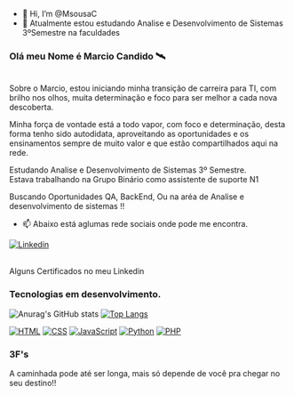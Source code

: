 - 👋 Hi, I’m @MsousaC
- 🌱 Atualmente estou estudando Analise e Desenvolvimento de Sistemas 3ºSemestre na faculdades



### Olá meu Nome é Marcio Candido 🛰️
<br>
Sobre o Marcio, estou iniciando minha transição de carreira para TI,
com brilho nos olhos, muita determinação e foco para ser melhor a
cada nova descoberta.

Minha força de vontade está a todo vapor, com foco e determinação,
desta forma tenho sido autodidata, aproveitando as oportunidades e
os ensinamentos sempre de muito valor e que estão compartilhados
aqui na rede.

Estudando Analise e Desenvolvimento de Sistemas 3º Semestre.<br>
Estava trabalhando na Grupo Binário como assistente de suporte N1


Buscando Oportunidades QA, BackEnd, Ou na aréa de Analise e desenvolvimento de sistemas !!

- 📫 Abaixo está aglumas rede sociais onde pode me encontra.



[![Linkedin](https://img.shields.io/badge/LinkedIn-0077B5?style=for-the-badge&logo=linkedin&logoColor=white)](https://www.linkedin.com/in/marcio-candido-501a0522b/)

<br>
Alguns Certificados no meu Linkedin

### Tecnologias em desenvolvimento.
![Anurag's GitHub stats](https://github-readme-stats.vercel.app/api?username=MsousaC&theme=dark&show_icons=true)
[![Top Langs](https://github-readme-stats.vercel.app/api/top-langs/?username=MsousaC&layout=compact)](https://github.com/MsousaC/github-readme-stats)


[![HTML](https://img.shields.io/badge/HTML5-E34F26?style=for-the-badge&logo=html5&logoColor=white)]()
[![CSS](https://img.shields.io/badge/CSS3-1572B6?style=for-the-badge&logo=css3&logoColor=white)]()
[![JavaScript](https://img.shields.io/badge/JavaScript-323330?style=for-the-badge&logo=javascript&logoColor=F7DF1E)]()
[![Python](https://img.shields.io/badge/Python-14354C?style=for-the-badge&logo=python&logoColor=white)]()
[![PHP](https://img.shields.io/badge/PHP-777BB4?style=for-the-badge&logo=php&logoColor=white)]()

### 3F's<br>
A caminhada pode até ser longa, mais só depende de você pra chegar no seu  destino!!


